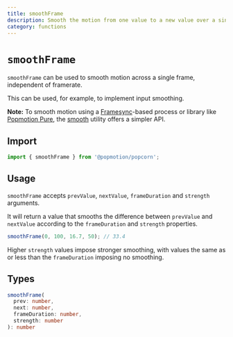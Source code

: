 ```yaml
---
title: smoothFrame
description: Smooth the motion from one value to a new value over a single frame.
category: functions
---
```


# `smoothFrame`

`smoothFrame` can be used to smooth motion across a single frame, independent of framerate.

This can be used, for example, to implement input smoothing.

**Note:** To smooth motion using a [Framesync](/api/framesync)-based process or library like [Popmotion Pure](/pure), the [smooth](/popcorn/api/smooth) utility offers a simpler API.

<TOC />

## Import

```javascript
import { smoothFrame } from '@popmotion/popcorn';
```

## Usage

`smoothFrame` accepts `prevValue`, `nextValue`, `frameDuration` and `strength` arguments.

It will return a value that smooths the difference between `prevValue` and `nextValue` according to the `frameDuration` and `strength` properties.

```javascript
smoothFrame(0, 100, 16.7, 50); // 33.4
```

Higher `strength` values impose stronger smoothing, with values the same as or less than the `frameDuration` imposing no smoothing.

## Types

```typescript
smoothFrame(
  prev: number,
  next: number,
  frameDuration: number,
  strength: number
): number
```
